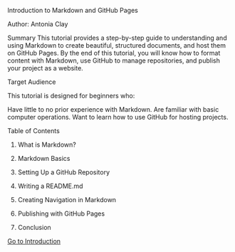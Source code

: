 Introduction to Markdown and GitHub Pages

Author: Antonia Clay

Summary
This tutorial provides a step-by-step guide to understanding and using Markdown to create beautiful, structured documents, and host them on GitHub Pages. By the end of this tutorial, you will know how to format content with Markdown, use GitHub to manage repositories, and publish your project as a website.

Target Audience

This tutorial is designed for beginners who:

Have little to no prior experience with Markdown.
Are familiar with basic computer operations.
Want to learn how to use GitHub for hosting projects.

Table of Contents

1. What is Markdown?

2. Markdown Basics

3. Setting Up a GitHub Repository

4. Writing a README.md

5. Creating Navigation in Markdown

6. Publishing with GitHub Pages

7. Conclusion

[Go to Introduction](.introduction.md)
